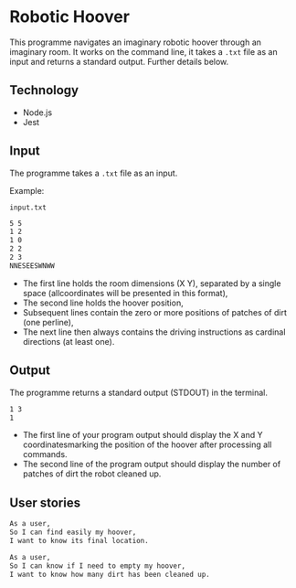 # Robotic Hoover

This programme navigates an imaginary robotic hoover through an imaginary room. It works on the command line, it takes a `.txt` file as an input and returns a standard output. Further details below.

## Technology

- Node.js
- Jest

## Input

The programme takes a `.txt` file as an input.

Example:

`input.txt`

```txt
5 5
1 2
1 0
2 2
2 3
NNESEESWNWW
```

- The first line holds the room dimensions (X Y), separated by a single space (allcoordinates will be presented in this format),
- The second line holds the hoover position,
- Subsequent lines contain the zero or more positions of patches of dirt (one perline),
- The next line then always contains the driving instructions as cardinal directions (at least one).

## Output

The programme returns a standard output (STDOUT) in the terminal.

```md
1 3
1
```

- The first line of your program output should display the X and Y coordinatesmarking the position of the hoover after processing all commands.
- The second line of the program output should display the number of patches of dirt the robot cleaned up.

## User stories

```md
As a user,
So I can find easily my hoover,
I want to know its final location.

As a user,
So I can know if I need to empty my hoover,
I want to know how many dirt has been cleaned up.
```
